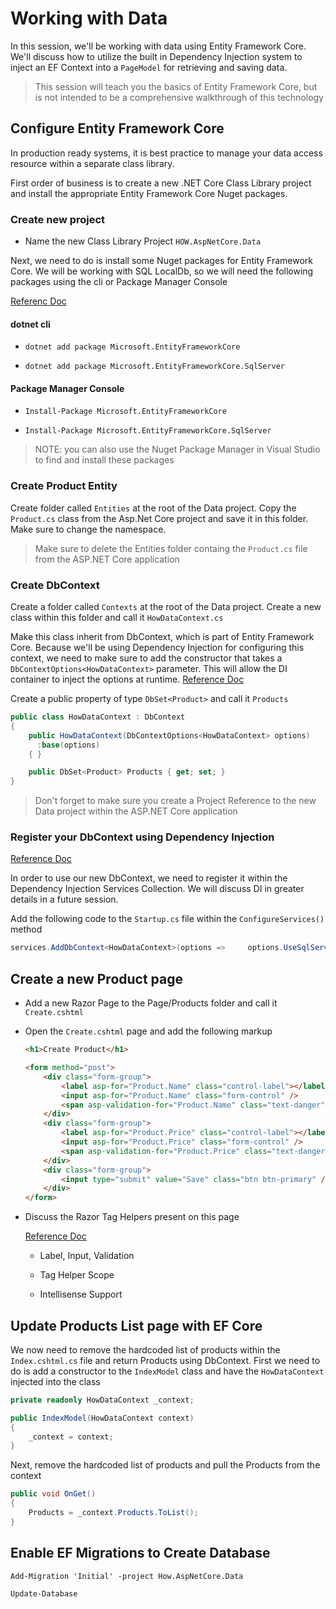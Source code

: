 # Working with Data

In this session, we'll be working with data using Entity Framework Core.  We'll discuss how to utilize the built in Dependency Injection system to inject an EF Context into a `PageModel` for retrieving and saving data.

>This session will teach you the basics of Entity Framework Core, but is not intended to be a comprehensive walkthrough of this technology

## Configure Entity Framework Core

In production ready systems, it is best practice to manage your data access resource within a separate class library.  

First order of business is to create a new .NET Core Class Library project and install the appropriate Entity Framework Core Nuget packages.

### Create new project

- Name the new Class Library Project `HOW.AspNetCore.Data`

Next, we need to do is install some Nuget packages for Entity Framework Core.  We will be working with SQL LocalDb, so we will need the following packages using the cli or Package Manager Console

[Referenc Doc](https://docs.microsoft.com/en-us/ef/core/get-started/install/#net-core-cli)

#### dotnet cli

- `dotnet add package Microsoft.EntityFrameworkCore`

- `dotnet add package Microsoft.EntityFrameworkCore.SqlServer`

#### Package Manager Console

- `Install-Package Microsoft.EntityFrameworkCore`

- `Install-Package Microsoft.EntityFrameworkCore.SqlServer`

> NOTE: you can also use the Nuget Package Manager in Visual Studio to find and install these packages

### Create Product Entity

Create folder called `Entities` at the root of the Data project. Copy the `Product.cs` class from the Asp.Net Core project and save it in this folder.  Make sure to change the namespace.

> Make sure to delete the Entities folder containg the `Product.cs` file from the ASP.NET Core application

### Create DbContext

Create a folder called `Contexts` at the root of the Data project.  Create a new class within this folder and call it `HowDataContext.cs`

Make this class inherit from DbContext, which is part of Entity Framework Core.  Because we'll be using Dependency Injection for configuring this context, we need to make sure to add the constructor that takes a `DbContextOptions<HowDataContext>` parameter.  This will allow the DI container to inject the options at runtime. [Reference Doc](https://docs.microsoft.com/en-us/ef/core/miscellaneous/configuring-dbcontext#using-dbcontext-with-dependency-injection)

Create a public property of type `DbSet<Product>` and call it `Products`

```cs
public class HowDataContext : DbContext
{
    public HowDataContext(DbContextOptions<HowDataContext> options)
      :base(options)
    { }

    public DbSet<Product> Products { get; set; }
}
```

>Don't forget to make sure you create a Project Reference to the new Data project within the ASP.NET Core application

### Register your DbContext using Dependency Injection

[Reference Doc](https://docs.microsoft.com/en-us/ef/core/miscellaneous/configuring-dbcontext#using-dbcontext-with-dependency-injection)

In order to use our new DbContext, we need to register it within the Dependency Injection Services Collection.  We will discuss DI in greater details in a future session.

Add the following code to the `Startup.cs` file within the `ConfigureServices()` method

```cs
services.AddDbContext<HowDataContext>(options =>     options.UseSqlServer("Server=(localdb)\\mssqllocaldb;Database=HowAspNetCoreDb;Trusted_Connection=True;MultipleActiveResultSets=true"));
```

## Create a new Product page

- Add a new Razor Page to the Page/Products folder and call it `Create.cshtml`

- Open the `Create.cshtml` page and add the following markup

    ```html
    <h1>Create Product</h1>

    <form method="post">
        <div class="form-group">
            <label asp-for="Product.Name" class="control-label"></label>
            <input asp-for="Product.Name" class="form-control" />
            <span asp-validation-for="Product.Name" class="text-danger"></span>
        </div>
        <div class="form-group">
            <label asp-for="Product.Price" class="control-label"></label>
            <input asp-for="Product.Price" class="form-control" />
            <span asp-validation-for="Product.Price" class="text-danger"></span>
        </div>
        <div class="form-group">
            <input type="submit" value="Save" class="btn btn-primary" />
        </div>
    </form>
    ```

- Discuss the Razor Tag Helpers present on this page

  [Reference Doc](https://docs.microsoft.com/en-US/aspnet/core/mvc/views/tag-helpers/intro?view=aspnetcore-3.0)

  - Label, Input, Validation

  - Tag Helper Scope

  - Intellisense Support

## Update Products List page with EF Core

We now need to remove the hardcoded list of products within the `Index.cshtml.cs` file and return Products using DbContext.  First we need to do is add a constructor to the `IndexModel` class and have the `HowDataContext` injected into the class

```cs
private readonly HowDataContext _context;

public IndexModel(HowDataContext context)
{
    _context = context;
}
```

Next, remove the hardcoded list of products and pull the Products from the context

```cs
public void OnGet()
{
    Products = _context.Products.ToList();
}
```

## Enable EF Migrations to Create Database

`Add-Migration 'Initial' -project How.AspNetCore.Data`

`Update-Database`
